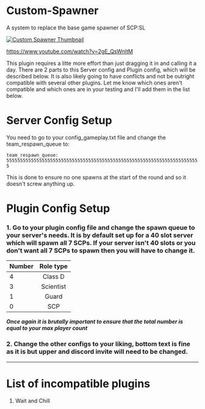 # Custom-Spawner
 A system to replace the base game spawner of SCP:SL
 
[![Custom Spawner Thumbnail](https://img.youtube.com/vi/2gE_QsWnltM/0.jpg)](https://www.youtube.com/watch?v=2gE_QsWnltM)

https://www.youtube.com/watch?v=2gE_QsWnltM

This plugin requires a litte more effort than just dragging it in and calling it a day. There are 2 parts to this Server config and Plugin config, which will be described below. It is also likely going to have conflicts and not be outright compatible with several other plugins. Let me know which ones aren't compatible and which ones are in your testing and I'll add them in the list below.

# Server Config Setup
You need to go to your config_gameplay.txt file and change the team_respawn_queue to:

`team_respawn_queue: 55555555555555555555555555555555555555555555555555555555555555555555555`

This is done to ensure no one spawns at the start of the round and so it doesn't screw anything up.


# Plugin Config Setup
### 1. Go to your plugin config file and change the spawn queue to your server's needs. It is by default set up for a 40 slot server which will spawn all 7 SCPs. If your server isn't 40 slots or you don't want all 7 SCPs to spawn then you will have to change it.

| Number        | Role type         |
| ------------- |:-------------:|
| 4 | Class D |
| 3 | Scientist |
| 1 | Guard |
| 0 | SCP |

_**Once again it is brutally important to ensure that the total number is equal to your max player count**_

### 2. Change the other configs to your liking, bottom text is fine as it is but upper and discord invite will need to be changed.

-----

# List of incompatible plugins
1. Wait and Chill
